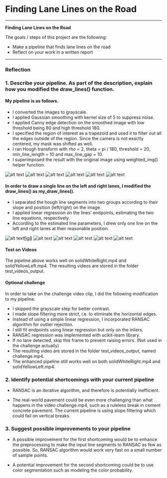 # **Finding Lane Lines on the Road** 

---

**Finding Lane Lines on the Road**

The goals / steps of this project are the following:
* Make a pipeline that finds lane lines on the road
* Reflect on your work in a written report


[//]: # (Image References)

[fig1]: ./test_images_output/line_segments/solidWhiteCurve.jpg
[fig2]: ./test_images_output/line_segments/solidWhiteRight.jpg
[fig3]: ./test_images_output/line_segments/solidYellowCurve.jpg
[fig4]: ./test_images_output/line_segments/solidYellowCurve2.jpg
[fig5]: ./test_images_output/line_segments/solidYellowLeft.jpg
[fig6]: ./test_images_output/line_segments/whiteCarLaneSwitch.jpg

[fig7]: ./test_images_output/lane_marks/solidWhiteCurve.jpg
[fig8]: ./test_images_output/lane_marks/solidWhiteRight.jpg
[fig9]: ./test_images_output/lane_marks/solidYellowCurve.jpg
[fig10]: ./test_images_output/lane_marks/solidYellowCurve2.jpg
[fig11]: ./test_images_output/lane_marks/solidYellowLeft.jpg
[fig12]: ./test_images_output/lane_marks/whiteCarLaneSwitch.jpg

[vid1]: ./test_videos_output/solidWhiteRight.mp4

---

### Reflection

### 1. Describe your pipeline. As part of the description, explain how you modified the draw_lines() function.

#### My pipeline is as follows. 

* I converted the images to grayscale.
* I applied Gaussian smoothing with kernel size of 5 to suppress noise.
* I applied Canny edge detection on the smoothed image with low threshold being 80 and high threshold 180.
* I specified the region of interest as a trapezoid and used it to filter out all the edges outside of the region. Since the camera is not exactly centered, my mask was shifted as well.
* I ran Hough transform with rho = 2, theta = pi / 180, threshold = 20, min_line_length = 10 and max_line_gap = 10.
* I superimposed the result with the original image using weighted_img() helper function.

![alt text][fig1]
![alt text][fig2]
![alt text][fig3]
![alt text][fig4]
![alt text][fig5]
![alt text][fig6]

#### In order to draw a single line on the left and right lanes, I modified the draw_lines() as my_draw_lines().

* I separated the hough line segments into two groups according to their slope and position (left/right) on the image.
* I applied linear regression on the lines' endpoints, estimating the two line equations, respectively.
* According to the estimated line parameters, I drew only one line on the left and right lanes at their reasonable position.

![alt text][fig7][fig8]
![alt text][fig8]
![alt text][fig9]
![alt text][fig10]
![alt text][fig11]
![alt text][fig12]

#### Test on Videos

The pipeline above works well on solidWhiteRight.mp4 and solidYellowLeft.mp4. The resulting videos are stored in the folder test_videos_output.

#### Optional challenge

In order to take on the challenge video clip, I did the following modification to my pipeline.

* I skipped the grayscale step for better contrast.
* I made slope filtering more strict, i.e. to eliminate the horizontal edges.
* Instead of using a simple linear regression, I incorporated RANSAC algorithm for outlier rejection. 
* I still fit endpoints using linear regression but only on the inliers. 
* RANSAC regression was implemented with scikit-learn library.
* If no lane detected, skip this frame to prevent raising errors. (Not used in the challenge actually)  
* The resulting video are stored in the folder test_videos_output, named challenge.mp4.
* The enhanced pipeline still works well on both solidWhiteRight.mp4 and solidYellowLeft.mp4.


### 2. Identify potential shortcomings with your current pipeline

* RANSAC is an iterative algorithm, and therefore is potentially inefficient. 

* The real-world pavement could be even more challenging than what happens in the video challenge.mp4, such as a ruleless break in cement concrete pavement. The current pipeline is using slope filtering which could fail on vertical breaks.  


### 3. Suggest possible improvements to your pipeline

* A possible improvement for the first shortcoming would be to enhance the preprocessing to make the input line segments to RANSAC as few as possible. So, RANSAC algorithm would work very fast on a small number of sample points. 

* A potential improvement for the second shortcoming could be to use color segmentation such as modeling the color probability.





